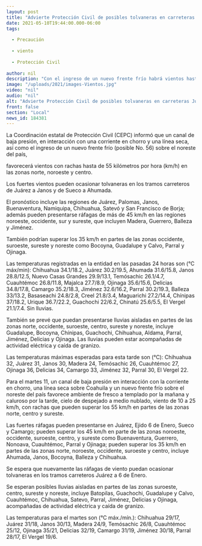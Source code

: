 ```yaml
---
layout: post
title: "Advierte Protección Civil de posibles tolvaneras en carreteras Juárez a Janos y de Sueco a Ahumada"
date: 2021-05-10T19:44:00.000-06:00
tags:
  
  - Precaución
  
  - viento
  
  - Protección Civil
  
author: nil
description: "Con el ingreso de un nuevo frente frío habrá vientos hasta de 55 km/h en algunas zonas, mientras que las temperaturas se mantendrán desde 22 hasta 36 grados centígrados"
image: "/uploads/2021/images-Vientos.jpg"
video: "nil"
audio: "nil"
alt: "Advierte Protección Civil de posibles tolvaneras en carreteras Juárez a Janos y de Sueco a Ahumada"
front: false
section: "Local"
news_id: 184381
---
```


La Coordinación estatal de Protección Civil (CEPC) informó que un canal de baja presión, en interacción con una corriente en chorro y una línea seca, así como el ingreso de un nuevo frente frío (posible No. 56) sobre el noreste del país,

favorecerá vientos con rachas hasta de 55 kilómetros por hora (km/h) en las zonas norte, noroeste y centro.

Los fuertes vientos pueden ocasionar tolvaneras en los tramos carreteros de Juárez a Janos y de Sueco a Ahumada.

El pronóstico incluye las regiones de Juárez, Palomas, Janos, Buenaventura, Namiquipa, Chihuahua, Satevó y San Francisco de Borja; además pueden presentarse ráfagas de más de 45 km/h en las regiones noroeste, occidente, sur y sureste, que incluyen Madera, Guerrero, Balleza y Jiménez.

También podrían superar los 35 km/h en partes de las zonas occidente, suroeste, sureste y noreste como Bocoyna, Guadalupe y Calvo, Parral y Ojinaga.

Las temperaturas registradas en la entidad en las pasadas 24 horas son (°C máx/min): Chihuahua 34.1/18.2, Juárez 30.2/19.5, Ahumada 31.6/15.8, Janos 28.8/12.5, Nuevo Casas Grandes 29.9/13.1, Temósachic 26.1/4.7, Cuauhtémoc 26.8/11.8, Majalca 27.7/8.9, Ojinaga 35.6/15.6, Delicias 34.8/17.8, Camargo 35.2/18.3, Jiménez 32.6/16.2, Parral 30.2/19.3, Balleza 33/13.2, Basaseachi 24.8/2.8, Creel 21.8/3.4, Maguarichi 27.2/14.4, Chínipas 37/18.2, Urique 36.7/22.2, Guachochi 22/6.2, Chinatú 25.6/5.5, El Vergel 21.1/7.4. Sin lluvias.

También se prevé que puedan presentarse lluvias aisladas en partes de las zonas norte, occidente, suroeste, centro, sureste y noreste, incluye Guadalupe, Bocoyna, Chínipas, Guachochi, Chihuahua, Aldama, Parral, Jiménez, Delicias y Ojinaga. Las lluvias pueden estar acompañadas de actividad eléctrica y caída de granizo.

Las temperaturas máximas esperadas para esta tarde son (°C): Chihuahua 32, Juárez 31, Janos 30, Madera 24, Temósachic 26, Cuauhtémoc 27, Ojinaga 36, Delicias 34, Camargo 33, Jiménez 32, Parral 30, El Vergel 22.

Para el martes 11, un canal de baja presión en interacción con la corriente en chorro, una línea seca sobre Coahuila y un nuevo frente frío sobre el noreste del país favorece ambiente de fresco a templado por la mañana y caluroso por la tarde, cielo de despejado a medio nublado, viento de 10 a 25 km/h, con rachas que pueden superar los 55 km/h en partes de las zonas norte, centro y sureste.

Las fuertes ráfagas pueden presentarse en Juárez, Ejido 6 de Enero, Sueco y Camargo; pueden superar los 45 km/h en parte de las zonas noroeste, occidente, suroeste, centro, y sureste como Buenaventura, Guerrero, Nonoava, Cuauhtémoc, Parral y Ojinaga; pueden superar los 35 km/h en partes de las zonas norte, noroeste, occidente, suroeste y centro, incluye Ahumada, Janos, Bocoyna, Balleza y Chihuahua.

Se espera que nuevamente las ráfagas de viento puedan ocasionar tolvaneras en los tramos carreteros Juárez a 6 de Enero.

Se esperan posibles lluvias aisladas en partes de las zonas suroeste, centro, sureste y noreste, incluye Batopilas, Guachochi, Guadalupe y Calvo, Cuauhtémoc, Chihuahua, Satevo, Parral, Jiménez, Delicias y Ojinaga, acompañadas de actividad eléctrica y caída de granizo.

Las temperaturas para el martes son (°C máx./mín.): Chihuahua 29/17, Juárez 31/18, Janos 30/13, Madera 24/9, Temósachic 26/8, Cuauhtémoc 25/12, Ojinaga 35/21, Delicias 32/19, Camargo 31/19, Jiménez 30/18, Parral 28/17, El Vergel 19/6.